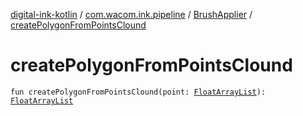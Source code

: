 [digital-ink-kotlin](../../index.md) / [com.wacom.ink.pipeline](../index.md) / [BrushApplier](index.md) / [createPolygonFromPointsClound](./create-polygon-from-points-clound.md)

# createPolygonFromPointsClound

`fun createPolygonFromPointsClound(point: `[`FloatArrayList`](../../com.wacom.ink/-float-array-list/index.md)`): `[`FloatArrayList`](../../com.wacom.ink/-float-array-list/index.md)